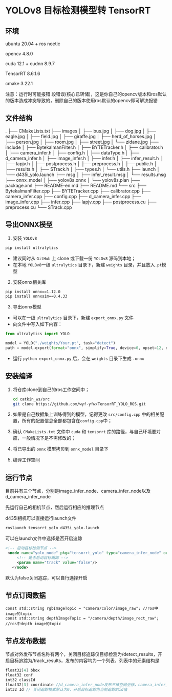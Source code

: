 # YOLOv8 目标检测模型转 TensorRT

## 环境
ubuntu 20.04 + ros noetic

opencv 4.8.0

cuda 12.1 + cudnn 8.9.7

TensorRT 8.6.1.6

cmake 3.22.1

注意：运行时可能报错 段错误(核心已转储)，这是你自己的opencv版本和ros默认的版本造成冲突导致的，删除自己的版本使用ros默认的opencv即可解决报错

## 文件结构

.
├── CMakeLists.txt
├── images
│   ├── bus.jpg
│   ├── dog.jpg
│   ├── eagle.jpg
│   ├── field.jpg
│   ├── giraffe.jpg
│   ├── herd_of_horses.jpg
│   ├── person.jpg
│   ├── room.jpg
│   ├── street.jpg
│   └── zidane.jpg
├── include
│   ├── BytekalmanFilter.h 
│   ├── BYTETracker.h
│   ├── calibrator.h
│   ├── camera_infer.h
│   ├── config.h
│   ├── dataType.h
│   ├── d_camera_infer.h
│   ├── image_infer.h
│   ├── infer.h
│   ├── infer_result.h
│   ├── lapjv.h
│   ├── postprocess.h
│   ├── preprocess.h
│   ├── public.h
│   ├── results.h
│   ├── STrack.h
│   ├── types.h
│   └── utils.h
├── launch
│   └── d435i_yolo.launch
├── msg
│   ├── infer_result.msg
│   └── results.msg
├── onnx_model
│   ├── yolov8s.onnx
│   └── yolov8s.plan
├── package.xml
├── README-en.md
├── README.md
└── src
    ├── BytekalmanFilter.cpp
    ├── BYTETracker.cpp
    ├── calibrator.cpp
    ├── camera_infer.cpp
    ├── config.cpp
    ├── d_camera_infer.cpp
    ├── image_infer.cpp
    ├── infer.cpp
    ├── lapjv.cpp
    ├── postprocess.cu
    ├── preprocess.cu
    └── STrack.cpp

## 导出ONNX模型

1. 安装 `YOLOv8`

```bash
pip install ultralytics
```

- 建议同时从 `GitHub` 上 clone 或下载一份 `YOLOv8` 源码到本地；
- 在本地 `YOLOv8`一级 `ultralytics` 目录下，新建 `weights` 目录，并且放入`.pt`模型

2. 安装onnx相关库

```bash
pip install onnx==1.12.0
pip install onnxsim==0.4.33
```

3. 导出onnx模型

- 可以在一级 `ultralytics` 目录下，新建 `export_onnx.py` 文件
- 向文件中写入如下内容：

```python
from ultralytics import YOLO

model = YOLO("./weights/Your.pt", task="detect")
path = model.export(format="onnx", simplify=True, device=0, opset=12, dynamic=False, imgsz=640)
```

- 运行 `python export_onnx.py` 后，会在 `weights` 目录下生成 `.onnx`

## 安装编译

1. 将仓库clone到自己的ros工作空间中；

   ```bash
   cd catkin_ws/src
   git clone https://github.com/wyf-yfw/TensorRT_YOLO_ROS.git
   ```

2. 如果是自己数据集上训练得到的模型，记得更改 `src/config.cpp` 中的相关配置，所有的配置信息全部都包含在`config.cpp`中；

3. 确认 `CMakeLists.txt` 文件中 `cuda` 和 `tensorrt` 库的路径，与自己环境要对应，一般情况下是不需修改的；

4. 将已导出的 `onnx` 模型拷贝到 `onnx_model` 目录下

5. 编译工作空间

## 运行节点

目前共有三个节点，分别是image_infer_node、camera_infer_node以及d_camera_infer_node

先运行自己的相机节点，然后运行相应的推理节点

d435i相机可以直接运行launch文件

```bash
roslaunch tensorrt_yolo d435i_yolo.launch 
```

可以在launch文件中选择是否开启追踪

```xml
<!-- 启动目标检测节点 -->
 <node name="yolo_node" pkg="tensorrt_yolo" type="camera_infer_node" output="screen">
     <!-- 是否启动目标跟踪 -->
     <param name="track" value="false"/>
   </node>
```

默认为false关闭追踪，可以自行选择开启

## 节点订阅数据

```
const std::string rgbImageTopic = "camera/color/image_raw"; //ros中image的topic
const std::string depthImageTopic = "/camera/depth/image_rect_raw"; //ros中depth image的topic
```

## 节点发布数据

节点对外发布节点名称有两个，关闭目标追踪仅目标检测为/detect_results，开启目标追踪为/track_results，发布的内容均为一个列表，列表中的元素结构是

```cpp
float32[4] bbox
float32 conf
int32 classId
float32[3] coordinate //d_camera_infer_node发布三维空间坐标，camera_infer_node发布二维坐标，z=0
int32 Id // 关闭追踪模式默认为0，开启目标追踪为当前追踪的id值
```



